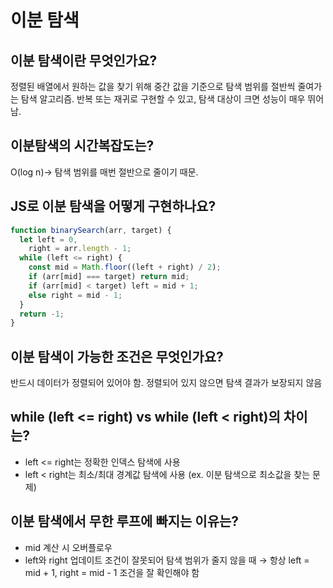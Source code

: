 # 이분 탐색

## 이분 탐색이란 무엇인가요?

정렬된 배열에서 원하는 값을 찾기 위해 중간 값을 기준으로 탐색 범위를 절반씩 줄여가는 탐색 알고리즘. 반복 또는 재귀로 구현할 수 있고, 탐색 대상이 크면 성능이 매우 뛰어남.

## 이분탐색의 시간복잡도는?

O(log n)→ 탐색 범위를 매번 절반으로 줄이기 때문.

## JS로 이분 탐색을 어떻게 구현하나요?

```js
function binarySearch(arr, target) {
  let left = 0,
    right = arr.length - 1;
  while (left <= right) {
    const mid = Math.floor((left + right) / 2);
    if (arr[mid] === target) return mid;
    if (arr[mid] < target) left = mid + 1;
    else right = mid - 1;
  }
  return -1;
}
```

## 이분 탐색이 가능한 조건은 무엇인가요?

반드시 데이터가 정렬되어 있어야 함. 정렬되어 있지 않으면 탐색 결과가 보장되지 않음

## while (left <= right) vs while (left < right)의 차이는?

- left <= right는 정확한 인덱스 탐색에 사용
- left < right는 최소/최대 경계값 탐색에 사용
  (ex. 이분 탐색으로 최소값을 찾는 문제)

## 이분 탐색에서 무한 루프에 빠지는 이유는?

- mid 계산 시 오버플로우
- left와 right 업데이트 조건이 잘못되어 탐색 범위가 줄지 않을 때
  → 항상 left = mid + 1, right = mid - 1 조건을 잘 확인해야 함
